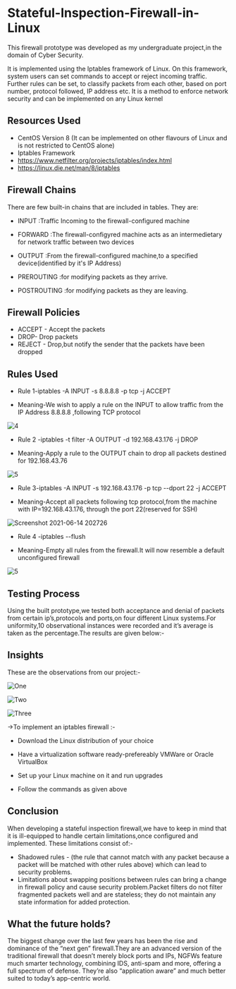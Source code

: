 # Stateful-Inspection-Firewall-in-Linux

This firewall prototype was developed as my undergraduate project,in the domain of Cyber Security.

It is implemented using the Iptables framework of Linux. On this framework, system users can set commands to accept or reject incoming traffic. Further rules can be set, to classify packets from each other, based on port number, protocol followed, IP address etc. It is a method to enforce network security and can be implemented on any Linux kernel

## Resources Used
- CentOS Version 8 (It can be implemented on other flavours of Linux and is not restricted to CentOS alone)
- Iptables Framework
- https://www.netfilter.org/projects/iptables/index.html
- https://linux.die.net/man/8/iptables
## Firewall Chains 

There are few built-in chains that are included in tables. They are:

- INPUT :Traffic Incoming to the firewall-configured machine 

- FORWARD :The firewall-configyred machine acts as an intermedietary for network traffic between two devices

- OUTPUT :From the firewall-configured machine,to a specified device(identified by it's IP Address)

- PREROUTING :for modifying packets as they arrive.

- POSTROUTING :for modifying packets as they are leaving.

## Firewall Policies

- ACCEPT - Accept the packets
- DROP- Drop packets
- REJECT - Drop,but notify the sender that the packets have been dropped

## Rules Used

- Rule 1-iptables -A INPUT -s 8.8.8.8 -p tcp -j  ACCEPT

- Meaning-We wish to apply a rule on the INPUT to allow traffic from the IP Address 8.8.8.8 ,following TCP protocol
 
![4](https://user-images.githubusercontent.com/77625109/121905691-0dee6a00-cd48-11eb-9a56-19ca7f5b4493.png)

- Rule 2 -iptables -t filter -A OUTPUT -d 192.168.43.176 -j DROP

- Meaning-Apply a rule to the OUTPUT chain to drop all packets destined for 192.168.43.76

![5](https://user-images.githubusercontent.com/77625109/121907393-a46f5b00-cd49-11eb-948e-ed3adf5d3c32.png)

- Rule 3-iptables -A INPUT -s 192.168.43.176 -p tcp --dport 22 -j ACCEPT 

- Meaning-Accept all packets following tcp protocol,from the machine with IP=192.168.43.176, through the port 22(reserved for SSH) 

![Screenshot 2021-06-14 202726](https://user-images.githubusercontent.com/77625109/121913522-19915f00-cd4f-11eb-83bb-8ae904dbfaa6.png)

- Rule 4 -iptables --flush

- Meaning-Empty all rules from the firewall.It will now resemble a default unconfigured firewall 

![5](https://user-images.githubusercontent.com/77625109/121911306-48a6d100-cd4d-11eb-8f79-e62d460a4bc7.png)

## Testing Process


Using the built prototype,we tested both acceptance and denial of packets from certain ip’s,protocols and ports,on four different Linux systems.For uniformity,10 observational instances were recorded and it’s average is taken as the percentage.The results are given below:-

## Insights

These are the observations from our project:-

![One](https://user-images.githubusercontent.com/77625109/121900441-0bd5dc80-cd43-11eb-8fbe-7adc524505d8.png)


![Two](https://user-images.githubusercontent.com/77625109/121904699-0c707200-cd47-11eb-8d41-7580ba565666.png)


![Three](https://user-images.githubusercontent.com/77625109/121904752-18f4ca80-cd47-11eb-9065-44573e3a66da.png)

->To implement an iptables firewall :-

- Download the Linux distribution of your choice

- Have a virtualization software ready-prefereably VMWare or Oracle VirtualBox

- Set up your Linux machine on it and run upgrades

- Follow the commands as given above

## Conclusion

When developing a stateful inspection firewall,we have to keep in mind that it is ill-equipped to handle certain limitations,once configured and implemented. These limitations consist of:-
- Shadowed rules - (the rule that cannot match with any packet because a packet will be matched with other rules above) which can lead to security problems. 
- Limitations about swapping positions between rules can bring a change in firewall policy and cause security problem.Packet filters do not filter fragmented packets well and are stateless; they do not maintain any state information for added protection.

## What the future holds?

The biggest change over the last few years has been the rise and dominance of the “next gen” firewall.They are an advanced version of the traditional firewall that doesn’t merely block ports and IPs, NGFWs feature much smarter technology, combining IDS, anti-spam and more, offering a full spectrum of defense. They’re also “application aware” and much better suited to today’s app-centric world.



